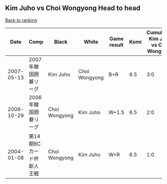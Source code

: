 ## Kim Juho vs Choi Wongyong Head to head

[Back to ranking](../../index.md)




| **Date** | **Comp** | **Black** | **White** | **Game result** | **Komi** | **Cumulative Kim Juho vs Choi Wongyong** | **Kim Juho streak** | **Choi Wongyong streak** | 
| --- | --- | --- | --- | --- | --- | --- | --- | --- |
| 2007-05-13 | 2007年韓国囲碁リーグ | Kim Juho | Choi Wongyong | B+R | 6.5 | 3:0 | 3 | 0 | 
| 2006-10-29 | 2006年韓国囲碁リーグ | Choi Wongyong | Kim Juho | W+1.5 | 6.5 | 2:0 | 2 | 0 | 
| 2004-01-08 | 第14期BCカード杯新人王戦 | Choi Wongyong | Kim Juho | W+R | 6.5 | 1:0 | 1 | 0 |




